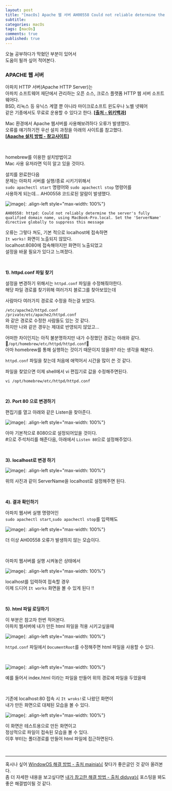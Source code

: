 ```yaml
---
layout: post
title: "[macOs] Apache 웹 서버 AH00558 Could not reliable determine the server’s fully qualified domain name .."
subtitle: 
categories: macOs
tags: [macOs]
comments: true
published: true
---
```


오늘 공부하다가 막혔던 부분이 있어서   
도움이 될까 싶어 적어본다.  

### APACHE 웹 서버  

아파치 HTTP 서버(Apache HTTP Server)는   
아파치 소프트웨어 재단에서 관리하는 오픈 소스, 크로스 플랫폼 HTTP 웹 서버 소프트웨어다.   
BSD, 리눅스 등 유닉스 계열 뿐 아니라 마이크로소프트 윈도우나 노벨 넷웨어   
같은 기종에서도 무료로 운용할 수 있다고 한다. **[[출처 - 위키백과]]**

Mac 환경에서 Apache 웹서버를 사용해보려하다 오류가 발생했다.  
오류를 얘기하기전 우선 설치 과정을 아래의 사이트를 참고했다.  
**[[Apache 설치 방법 - 참고사이트]]**


<br/>  

homebrew를 이용한 설치방법이고  
Mac 사용 유저라면 익히 알고 있을 것이다.  

설치를 완료한다음   
문제는 아파치 서버를 실행/종료 시키기위해서  
`sudo apachectl start` 명령어와 `sudo apachectl stop` 명령어를  
사용하게 되는데... AH00558 코드로된 알람이 발생했다.

![image](https://user-images.githubusercontent.com/95069395/216759118-f58645f6-414c-4b2d-9be9-94727b0b1142.png){: .align-left style="max-width: 100%"}

```shell
AH00558: httpd: Could not reliably determine the server's fully qualified domain name, using MacBook-Pro.local. Set the 'ServerName' directive globally to suppress this message
```

오류는 그렇다 쳐도, 기본 적으로 localhost에 접속하면  
`It works!` 화면이 노출되지 않았다.  
localhost:8080에 접속해야지만 화면이 노출되었고  
설정을 바꿀 필요가 있다고 느껴졌다.  

<br/>

**1). httpd.conf 파일 찾기**

설정을 변경하기 위해서는 `httpd.conf` 파일을 수정해줘야한다.  
해당 파일 경로를 찾기위해 여러가지 블로그를 찾아보았는데  

사람마다 여러가지 경로로 수정을 하는걸 보았다.  

`/etc/apache2/httpd.conf`  
`/private/etc/apache2/httpd.conf`  
와 같은 경로로 수정한 사람들도 있는 것 같다.  
하지만 나와 같은 경우는 제대로 반영되지 않았고... 

어떠한 차이인지는 아직 불분명하지만 내가 수정했던 경로는 아래와 같다.    
📌`/opt/homebrew/etc/httpd/httpd.conf`📌   
아마 homebrew를 통해 실행하는 것이기 때문이지 않을까? 라는 생각을 해본다.

`httpd.conf` 파일을 찾는데 처음에 애먹어서 시간을 많이 쓴 것 같다.

파일을 찾았으면 이제 shell에서 vi 편집기로 값을 수정해주면된다.

```shell
vi /opt/homebrew/etc/httpd/httpd.conf
```

<br/>

**2). Port 80 으로 변경하기**

편집기를 열고 아래와 같은 Listen을 찾아준다.

![image](https://user-images.githubusercontent.com/95069395/216759122-8c2ff1ce-894e-43e0-a1db-acdaa0b292f7.png){: .align-left style="max-width: 100%"}

아마 기본적으로 8080으로 설정되어있을 것이다.  
#으로 주석처리를 해준다음, 아래에서 `Listen 80`으로 설정해주었다.

<br/>

**3). localhost로 변경 하기**

![image](https://user-images.githubusercontent.com/95069395/216759124-eb641624-5c55-47e5-ae4f-efc77d131343.png){: .align-left style="max-width: 100%"}

위의 사진과 같이 ServerName을 localhost로 설정해주면 된다.

<br/>

**4). 결과 확인하기**
  
아파치 웹서버 실행 명령어인  
`sudo apachectl start`,`sudo apachectl stop`를 입력해도

![image](https://user-images.githubusercontent.com/95069395/216759127-26dc0ee9-6673-4504-bd66-fdcdf7ad0118.png){: .align-left style="max-width: 100%"}

더 이상 AH00558 오류가 발생하지 않는 모습이다.

<br/>

아파치 웹서버를 실행 시켜놓은 상태에서  

![image](https://user-images.githubusercontent.com/95069395/216759128-c9763920-58d3-4927-8bb2-430d5bdd2d61.png){: .align-left style="max-width: 100%"}

localhost를 입력하여 접속할 경우  
이제 드디어 `It works` 화면을 볼 수 있게 된다 !!


<br/>

**5). html 파일 로딩하기**  

이 부분은 참고차 한번 적어본다.  
아파치 웹서버에 내가 만든 html 파일을 적용 시키고싶을때  

![image](https://user-images.githubusercontent.com/95069395/216759129-91990078-e1a7-4f7f-a7bf-9d3c81bc2604.png){: .align-left style="max-width: 100%"}

`httpd.conf` 파일에서 `DocumentRoot`를 수정해주면 html 파일을 사용할 수 있다.  

<br/>

![image](https://user-images.githubusercontent.com/95069395/216759130-a5356e3a-8b03-4f18-af5b-f5c6ad370f4e.png){: .align-left style="max-width: 100%"}

예를 들어서 index.html 이라는 파일을 만들어 위의 경로에 파일을 두었을때  

<br/>

기존에 localhost:80 접속 시 `It wroks!`로 나왔던 화면이  
내가 만든 화면으로 대체된 모습을 볼 수 있다.

![image](https://user-images.githubusercontent.com/95069395/216759133-d990ed8a-5e63-41d4-a611-ba9ae9009612.png){: .align-left style="max-width: 100%"}

이 화면은 테스트용으로 만든 화면이고  
정상적으로 파일이 접속된 모습을 볼 수 있다.  
이후 부터는 폴더경로를 만들어 html 파일에 접근하면된다.

<br/>

---

혹시나 싶어 [WindowOS 해결 방법 - 출처 mainia님] 찾다가 좋은글인 것 같아 올려본다.  
좀 더 자세한 내용을 보고싶다면 [내가 참고한 해결 방법 - 출처 diduya님] 포스팅을 봐도  
좋은 해결법이될 것 같다.


[Apache 설치 방법 - 참고사이트]: https://www.javatpoint.com/how-to-install-apache-on-mac  
[내가 참고한 해결 방법 - 출처 diduya님]: https://velog.io/@diduya/macOS%EC%97%90-Homebrew%EB%A1%9C-Apache-%EC%84%A4%EC%B9%98%ED%95%98%EA%B8%B0  
[WindowOS 해결 방법 - 출처 mainia님]: https://mainia.tistory.com/5490  
[다른 경로로 설정 방법]: https://solbel.tistory.com/1467  
[출처 - 위키백과]: https://ko.wikipedia.org/wiki/%EC%95%84%ED%8C%8C%EC%B9%98_HTTP_%EC%84%9C%EB%B2%84

<br/>
<br/>
